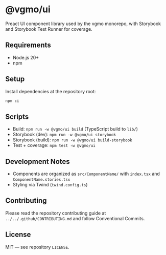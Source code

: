 # @vgmo/ui

Preact UI component library used by the vgmo monorepo, with Storybook and Storybook Test Runner for coverage.

## Requirements
- Node.js 20+
- npm

## Setup
Install dependencies at the repository root:

```sh
npm ci
```

## Scripts
- Build: `npm run -w @vgmo/ui build` (TypeScript build to `lib/`)
- Storybook (dev): `npm run -w @vgmo/ui storybook`
- Storybook (build): `npm run -w @vgmo/ui build-storybook`
- Test + coverage: `npm test -w @vgmo/ui`

## Development Notes
- Components are organized as `src/ComponentName/` with `index.tsx` and `ComponentName.stories.tsx`
- Styling via Twind (`twind.config.ts`)

## Contributing
Please read the repository contributing guide at `../../.github/CONTRIBUTING.md` and follow Conventional Commits.

## License
MIT — see repository `LICENSE`.

